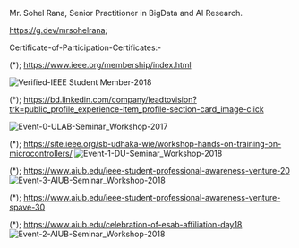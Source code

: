 Mr. Sohel Rana, Senior Practitioner in BigData and AI Research.

https://g.dev/mrsohelrana;

Certificate-of-Participation-Certificates:-

(*); https://www.ieee.org/membership/index.html

![Verified-IEEE Student Member-2018](https://github.com/SohelRana-aiub-Pro/Certificate-of-Participation-Certificates/assets/133596903/9d4478ad-de14-468d-bb5b-f68b89560bc3)

(*); https://bd.linkedin.com/company/leadtovision?trk=public_profile_experience-item_profile-section-card_image-click

 ![Event-0-ULAB-Seminar_Workshop-2017](https://github.com/SohelRana-aiub-Pro/Certificate-of-Participation-Certificates/assets/133596903/ea42e3c4-05b4-427a-80ee-fcc65c391f63)

 (*); https://site.ieee.org/sb-udhaka-wie/workshop-hands-on-training-on-microcontrollers/
     ![Event-1-DU-Seminar_Workshop-2018](https://github.com/SohelRana-aiub-Pro/Certificate-of-Participation-Certificates/assets/133596903/f40b31d4-0cf4-4d55-bf23-739f708980c8)

 (*); https://www.aiub.edu/ieee-student-professional-awareness-venture-20
     ![Event-3-AIUB-Seminar_Workshop-2018](https://github.com/SohelRana-aiub-Pro/Certificate-of-Participation-Certificates/assets/133596903/098b88a9-4066-4320-95c2-f3dd066bd52c)


 (*); https://www.aiub.edu/ieee-student-professional-awareness-venture-spave-30

       

 (*); https://www.aiub.edu/celebration-of-esab-affiliation-day18
      ![Event-2-AIUB-Seminar_Workshop-2018](https://github.com/SohelRana-aiub-Pro/Certificate-of-Participation-Certificates/assets/133596903/8c261fd7-d512-4707-a1c4-1014f5dd0720)




